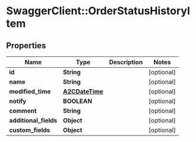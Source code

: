 # SwaggerClient::OrderStatusHistoryItem

## Properties
Name | Type | Description | Notes
------------ | ------------- | ------------- | -------------
**id** | **String** |  | [optional] 
**name** | **String** |  | [optional] 
**modified_time** | [**A2CDateTime**](A2CDateTime.md) |  | [optional] 
**notify** | **BOOLEAN** |  | [optional] 
**comment** | **String** |  | [optional] 
**additional_fields** | **Object** |  | [optional] 
**custom_fields** | **Object** |  | [optional] 


